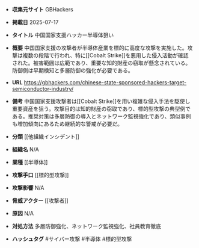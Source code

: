 - **収集元サイト**
GBHackers

- **掲載日**
2025-07-17

- **タイトル**
中国国家支援ハッカー半導体狙い

- **概要**
中国国家支援の攻撃者が半導体産業を標的に高度な攻撃を実施した。攻撃は複数の段階で行われ、特に[[Cobalt Strike]]を悪用した侵入活動が確認された。被害範囲は広範であり、重要な知的財産の窃取が懸念されている。防御側は早期検知と多層防御の強化が必要である。

- **URL**
https://gbhackers.com/chinese-state-sponsored-hackers-target-semiconductor-industry/

- **備考**
中国国家支援攻撃者は[[Cobalt Strike]]を用い複雑な侵入手法を駆使し重要資産を狙う。攻撃目的は知的財産の窃取であり、標的型攻撃の典型例である。推奨対策は多層防御の導入とネットワーク監視強化であり、類似事例も増加傾向にあるため継続的な警戒が必要だ。

- **分類**
[[他組織インシデント]]

- **組織名**
N/A

- **業種**
[[半導体]]

- **攻撃手口**
[[標的型攻撃]]

- **攻撃影響**
N/A

- **脅威アクター**
[[攻撃者]]

- **原因**
N/A

- **対処方法**
多層防御強化、ネットワーク監視強化、社員教育徹底

- **ハッシュタグ**
#サイバー攻撃 #半導体 #標的型攻撃
